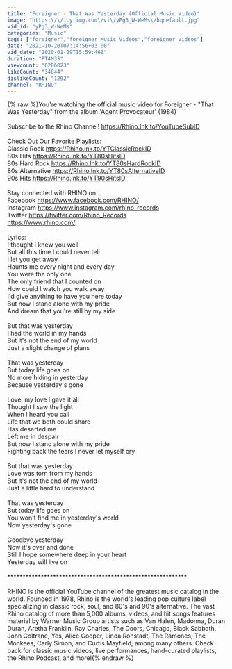 ```yaml
---
title: "Foreigner - That Was Yesterday (Official Music Video)"
image: "https:\/\/i.ytimg.com\/vi\/yPg3_W-WeMs\/hqdefault.jpg"
vid_id: "yPg3_W-WeMs"
categories: "Music"
tags: ["foreigner","foreigner Music Videos","foreigner Videos"]
date: "2021-10-20T07:14:56+03:00"
vid_date: "2020-01-29T15:59:46Z"
duration: "PT4M3S"
viewcount: "6286823"
likeCount: "34844"
dislikeCount: "1292"
channel: "RHINO"
---
```

{% raw %}You're watching the official music video for Foreigner - &quot;That Was Yesterday&quot; from the album 'Agent Provocateur' (1984)<br /><br />Subscribe to the Rhino Channel! <a rel="nofollow" target="blank" href="https://Rhino.lnk.to/YouTubeSubID">https://Rhino.lnk.to/YouTubeSubID</a> <br /><br />Check Out Our Favorite Playlists:<br />Classic Rock <a rel="nofollow" target="blank" href="https://Rhino.lnk.to/YTClassicRockID">https://Rhino.lnk.to/YTClassicRockID</a><br />80s Hits <a rel="nofollow" target="blank" href="https://Rhino.lnk.to/YT80sHitsID">https://Rhino.lnk.to/YT80sHitsID</a><br />80s Hard Rock <a rel="nofollow" target="blank" href="https://Rhino.lnk.to/YT80sHardRockID">https://Rhino.lnk.to/YT80sHardRockID</a><br />80s Alternative <a rel="nofollow" target="blank" href="https://Rhino.lnk.to/YT80sAlternativeID">https://Rhino.lnk.to/YT80sAlternativeID</a><br />90s Hits <a rel="nofollow" target="blank" href="https://Rhino.lnk.to/YT90sHitsID">https://Rhino.lnk.to/YT90sHitsID</a><br /><br />Stay connected with RHINO on...<br />Facebook <a rel="nofollow" target="blank" href="https://www.facebook.com/RHINO/">https://www.facebook.com/RHINO/</a><br />Instagram <a rel="nofollow" target="blank" href="https://www.instagram.com/rhino_records">https://www.instagram.com/rhino_records</a><br />Twitter <a rel="nofollow" target="blank" href="https://twitter.com/Rhino_Records">https://twitter.com/Rhino_Records</a><br /><a rel="nofollow" target="blank" href="https://www.rhino.com/">https://www.rhino.com/</a><br /><br />Lyrics:<br />I thought I knew you well<br />But all this time I could never tell<br />I let you get away<br />Haunts me every night and every day<br />You were the only one<br />The only friend that I counted on<br />How could I watch you walk away<br />I'd give anything to have you here today<br />But now I stand alone with my pride<br />And dream that you're still by my side<br /><br />But that was yesterday<br />I had the world in my hands<br />But it's not the end of my world<br />Just a slight change of plans<br /><br />That was yesterday<br />But today life goes on<br />No more hiding in yesterday<br />Because yesterday's gone<br /><br />Love, my love I gave it all<br />Thought I saw the light<br />When I heard you call<br />Life that we both could share<br />Has deserted me<br />Left me in despair<br />But now I stand alone with my pride<br />Fighting back the tears I never let myself cry<br /><br />But that was yesterday<br />Love was torn from my hands<br />But it's not the end of my world<br />Just a little hard to understand<br /><br />That was yesterday<br />But today life goes on<br />You won't find me in yesterday's world<br />Now yesterday's gone<br /><br />Goodbye yesterday<br />Now it's over and done<br />Still I hope somewhere deep in your heart<br />Yesterday will live on<br /><br />***********************************************************<br /><br />RHINO is the official YouTube channel of the greatest music catalog in the world. Founded in 1978, Rhino is the world's leading pop culture label specializing in classic rock, soul, and 80's and 90's alternative. The vast Rhino catalog of more than 5,000 albums, videos, and hit songs features material by Warner Music Group artists such as Van Halen, Madonna, Duran Duran, Aretha Franklin, Ray Charles, The Doors, Chicago, Black Sabbath, John Coltrane, Yes, Alice Cooper, Linda Ronstadt, The Ramones, The Monkees, Carly Simon, and Curtis Mayfield, among many others. Check back for classic music videos, live performances, hand-curated playlists, the Rhino Podcast, and more!{% endraw %}
